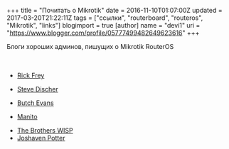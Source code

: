 +++
title = "Почитать о Mikrotik"
date = 2016-11-10T01:07:00Z
updated = 2017-03-20T21:22:11Z
tags = ["ссылки", "routerboard", "routeros", "Mikrotik", "links"]
blogimport = true 
[author]
	name = "devi1"
	uri = "https://www.blogger.com/profile/05777499482649623616"
+++

Блоги хороших админов, пишущих о Mikrotik RouterOS<br /><br /><br /><ul><li><a href="http://rickfreyconsulting.com/articles/" target="_blank">Rick Frey</a></li></ul><ul><li><a href="http://stevedischer.com/wisp-blog/" target="_blank">Steve Discher</a></li></ul><ul><li><a href="http://blog.butchevans.com/tag/mikrotik/" target="_blank">Butch Evans</a></li></ul><ul><li><a href="https://www.manitonetworks.com/mikrotik-1/" target="_blank">Manito</a></li></ul><ul><li><a href="http://thebrotherswisp.com/">The Brothers WISP</a></li><li><a href="http://joshaven.com/">Joshaven Potter</a></li></ul>
